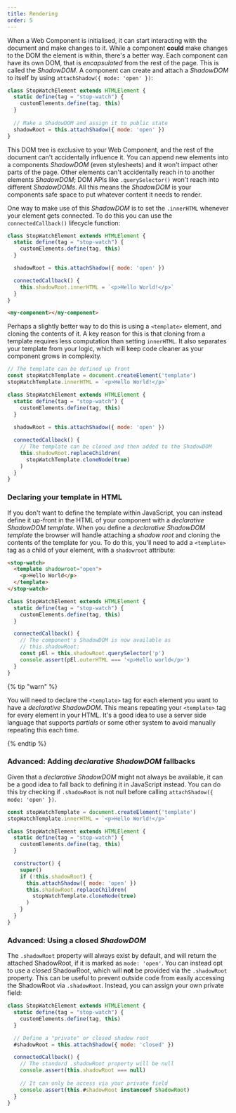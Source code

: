 ```yaml
---
title: Rendering
order: 5
---
```


When a Web Component is initialised, it can start interacting with the document and make changes to it. While a
component **could** make changes to the DOM the element is within, there's a better way. Each component can have
its own DOM, that is _encapsulated_ from the rest of the page. This is called the _ShadowDOM_. A component can
create and attach a _ShadowDOM_ to itself by using `attachShadow({ mode: 'open' })`:

```js
class StopWatchElement extends HTMLElement {
  static define(tag = "stop-watch") {
    customElements.define(tag, this)
  }
  
  // Make a ShadowDOM and assign it to public state
  shadowRoot = this.attachShadow({ mode: 'open' })
}
```

This DOM tree is exclusive to your Web Component, and the rest of the document can't accidentally influence it.
You can append new elements into a components _ShadowDOM_ (even stylesheets) and it won't impact other parts of
the page. Other elements can't accidentally reach in to another elements _ShadowDOM_; DOM APIs like
`.querySelector()` won't reach into different _ShadowDOMs_. All this means the _ShadowDOM_ is your components
safe space to put whatever content it needs to render.

One way to make use of this _ShadowDOM_ is to set the `.innerHTML` whenever your element gets connected. To do
this you can use the `connectedCallback()` lifecycle function:

```js
class StopWatchElement extends HTMLElement {
  static define(tag = "stop-watch") {
    customElements.define(tag, this)
  }

  shadowRoot = this.attachShadow({ mode: 'open' })

  connectedCallback() {
    this.shadowRoot.innerHTML = `<p>Hello World!</p>`
  }
}
```

```html
<my-component></my-component>
```

Perhaps a slightly better way to do this is using a `<template>` element, and cloning the contents of it. A key
reason for this is that cloning from a template requires less computation than setting `innerHTML`. It also
separates your template from your logic, which will keep code cleaner as your component grows in complexity.

```js
// The template can be defined up front
const stopWatchTemplate = document.createElement('template')
stopWatchTemplate.innerHTML = `<p>Hello World!</p>`

class StopWatchElement extends HTMLElement {
  static define(tag = "stop-watch") {
    customElements.define(tag, this)
  }
  
  shadowRoot = this.attachShadow({ mode: 'open' })

  connectedCallback() {
    // The template can be cloned and then added to the ShadowDOM
    this.shadowRoot.replaceChildren(
      stopWatchTemplate.cloneNode(true)
    )
  }
}
```

### Declaring your template in HTML

If you don't want to define the template within JavaScript, you can instead define it up-front in the HTML of
your component with a _declarative ShadowDOM template_. When you define a _declarative ShadowDOM template_ the
browser will handle attaching a _shadow root_ and cloning the contents of the template for you. To do this,
you'll need to add a `<template>` tag as a child of your element, with a `shadowroot` attribute:

```html
<stop-watch>
  <template shadowroot="open">
    <p>Hello World</p>
  </template>
</stop-watch>
``` 

```js
class StopWatchElement extends HTMLElement {
  static define(tag = "stop-watch") {
    customElements.define(tag, this)
  }

  connectedCallback() {
    // The component's ShadowDOM is now available as
    // this.shadowRoot:
    const pEl = this.shadowRoot.querySelector('p')
    console.assert(pEl.outerHTML === '<p>Hello world</p>')
  }
}
```

{% tip "warn" %}

You will need to declare the `<template>` tag for each element you want to have a _declarative ShadowDOM_. This
means repeating your `<template>` tag for every element in your HTML. It's a good idea to use a server side
language that supports _partials_ or some other system to avoid manually repeating this each time.

{% endtip %}

### Advanced: Adding _declarative ShadowDOM_ fallbacks

Given that a _declarative ShadowDOM_ might not always be available, it can be a good idea to fall back to
defining it in JavaScript instead. You can do this by checking if `.shadowRoot` is not null before calling
`attachShadow({ mode: 'open' })`.


```js
const stopWatchTemplate = document.createElement('template')
stopWatchTemplate.innerHTML = `<p>Hello World!</p>`

class StopWatchElement extends HTMLElement {
  static define(tag = "stop-watch") {
    customElements.define(tag, this)
  }

  constructor() {
    super()
    if (!this.shadowRoot) {
      this.attachShadow({ mode: 'open' })
      this.shadowRoot.replaceChildren(
        stopWatchTemplate.cloneNode(true)
      )
    }
  }
}
```

### Advanced: Using a closed _ShadowDOM_

The `.shadowRoot` property will always exist by default, and will return the attached ShadowRoot, if it is
marked as `mode: 'open'`. You can instead opt to use a _closed_ ShadowRoot, which will **not** be provided
via the `.shadowRoot` property. This can be useful to prevent outside code from easily accessing the
ShadowRoot via `.shadowRoot`. Instead, you can assign your own private field:


```js
class StopWatchElement extends HTMLElement {
  static define(tag = "stop-watch") {
    customElements.define(tag, this)
  }

  // Define a "private" or closed shadow root
  #shadowRoot = this.attachShadow({ mode: 'closed' })

  connectedCallback() {
    // The standard .shadowRoot property will be null
    console.assert(this.shadowRoot === null)
    
    // It can only be access via your private field
    console.assert(this.#shadowRoot instanceof ShadowRoot)
  }
}
```